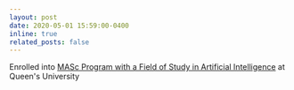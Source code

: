 ```yaml
---
layout: post
date: 2020-05-01 15:59:00-0400
inline: true
related_posts: false
---
```


Enrolled into [MASc Program with a Field of Study in Artificial Intelligence](https://www.ece.queensu.ca/graduate/masc/field-of-study-in-ai.html) at Queen's University
